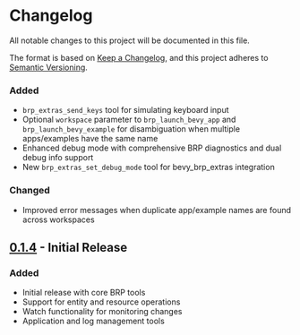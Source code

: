 # Changelog

All notable changes to this project will be documented in this file.

The format is based on [Keep a Changelog](https://keepachangelog.com/en/1.1.0/),
and this project adheres to [Semantic Versioning](https://semver.org/spec/v2.0.0.html).

### Added
- `brp_extras_send_keys` tool for simulating keyboard input
- Optional `workspace` parameter to `brp_launch_bevy_app` and `brp_launch_bevy_example` for disambiguation when multiple apps/examples have the same name
- Enhanced debug mode with comprehensive BRP diagnostics and dual debug info support
- New `brp_extras_set_debug_mode` tool for bevy_brp_extras integration

### Changed
- Improved error messages when duplicate app/example names are found across workspaces
## [0.1.4] - Initial Release

### Added
- Initial release with core BRP tools
- Support for entity and resource operations
- Watch functionality for monitoring changes
- Application and log management tools

[0.2.1]: https://github.com/example/bevy_brp_mcp/compare/v0.1.4...v0.2.1
[0.1.4]: https://github.com/example/bevy_brp_mcp/releases/tag/v0.1.4
